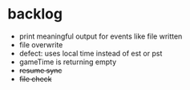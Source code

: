 # backlog

* print meaningful output for events like file written
* file overwrite
* defect: uses local time instead of est or pst
* gameTime is returning empty
* ~~resume sync~~
* ~~file check~~
